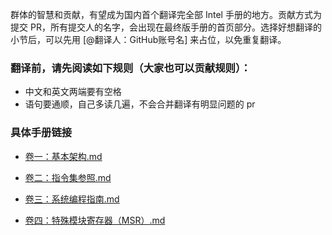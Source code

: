 群体的智慧和贡献，有望成为国内首个翻译完全部 Intel 手册的地方。贡献方式为提交 PR，所有提交人的名字，会出现在最终版手册的首页部分。选择好想翻译的小节后，可以先用 [@翻译人：GitHub账号名] 来占位，以免重复翻译。

### 翻译前，请先阅读如下规则（大家也可以贡献规则）：

- 中文和英文两端要有空格
- 语句要通顺，自己多读几遍，不会合并翻译有明显问题的 pr

### 具体手册链接

- [卷一：基本架构.md](https://github.com/sunym1993/flash-linux0.11-talk/blob/main/Intel%20手册中文版/卷一：基本架构.md)

- [卷二：指令集参照.md](https://github.com/sunym1993/flash-linux0.11-talk/blob/main/Intel%20手册中文版/卷二：指令集参照.md)

- [卷三：系统编程指南.md](https://github.com/sunym1993/flash-linux0.11-talk/blob/main/Intel%20手册中文版/卷三：系统编程指南.md)

- [卷四：特殊模块寄存器（MSR）.md](https://github.com/sunym1993/flash-linux0.11-talk/blob/main/Intel%20手册中文版/卷四：特殊模块寄存器（MSR）.md)
